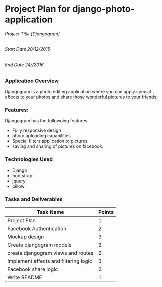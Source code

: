 # Project Plan for django-photo-application

###### Project Title [Djangogram]

###### Start Date 20/12/2015

###### End Date 24//2016


### Application Overview
Djangogram is a photo editing application where you can apply special effects to your photos and share those wonderful pictures to your friends.

### Features:
Djangogram has the followoing features
- Fully responsive design
- photo uploading capabilities
- Special filters application to pictures
- saving and sharing of pictures on facebook.

### Technologies Used
- Django
- bootstrap
- jquery
- pillow


### Tasks and Deliverables



| Task Name |  Points |
| --------- | ------- |
| Project Plan    | 1 |
| Facebook Authentication | 2 |
| Mockup design | 3 |
| Create djangogram models | 2 |
| create djangogram views and routes | 2 |
| Implement effects and filtering logic| 3 |
| Facebook share logic | 2 |
| Write README| 1 |